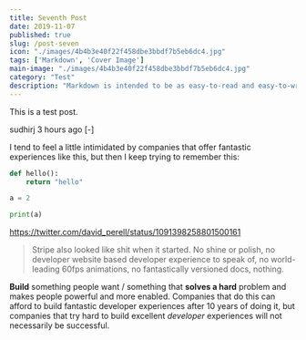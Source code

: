 ```yaml
---
title: Seventh Post
date: 2019-11-07
published: true
slug: /post-seven
icon: "./images/4b4b3e40f22f458dbe3bbdf7b5eb6dc4.jpg"
tags: ['Markdown', 'Cover Image']
main-image: "./images/4b4b3e40f22f458dbe3bbdf7b5eb6dc4.jpg"
category: "Test"
description: "Markdown is intended to be as easy-to-read and easy-to-write as is feasible. Readability, however, is emphasized above all else. A Markdown-formatted document should be publishable as-is, as plain text, without looking like it's been marked up with tags or formatting instructions."
---
```


This is a test post.

sudhirj 3 hours ago [-]

I tend to feel a little intimidated by companies that offer fantastic experiences like this, but then I keep trying to remember this:

```python
def hello():
    return "hello"

a = 2

print(a)

```

https://twitter.com/david_perell/status/1091398258801500161

> Stripe also looked like shit when it started. No shine or polish, no developer website based developer experience to speak of, no world-leading 60fps animations, no fantastically versioned docs, nothing.

**Build** something people want / something that __solves a hard__ problem and makes people powerful and more enabled. Companies that do this can afford to build fantastic developer experiences after 10 years of doing it, but companies that try hard to build excellent _developer_ experiences will not necessarily be successful.